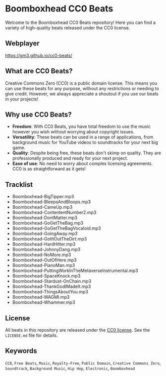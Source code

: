 # Boomboxhead CC0 Beats

Welcome to the Boomboxhead CC0 Beats repository! Here you can find a variety of high-quality beats released under the CC0 license.

## Webplayer
https://gm3.github.io/cc0-beats/

## What are CC0 Beats?

Creative Commons Zero (CC0) is a public domain license. This means you can use these beats for any purpose, without any restrictions or needing to give credit. However, we always appreciate a shoutout if you use our beats in your projects!

## Why use CC0 Beats?

- **Freedom**: With CC0 Beats, you have total freedom to use the music however you wish without worrying about copyright issues.
- **Versatility**: These beats can be used in a range of applications, from background music for YouTube videos to soundtracks for your next big game.
- **Quality**: Despite being free, these beats don't skimp on quality. They are professionally produced and ready for your next project.
- **Ease of use**: No need to worry about complex licensing agreements. CC0 is as straightforward as it gets!

## Tracklist

- Boomboxhead-BigTipper.mp3
- Boomboxhead-BleepsAndBloops.mp3
- Boomboxhead-CameUp.mp3
- Boomboxhead-ContententNumber2.mp3
- Boomboxhead-DontMatter.mp3
- Boomboxhead-GoGetTheBag.mp3
- Boomboxhead-GoGetTheBagVocaloid.mp3
- Boomboxhead-GoingAway.mp3
- Boomboxhead-GotItOutTheDirt.mp3
- Boomboxhead-HardHitter.mp3
- Boomboxhead-JohnnyDang.mp3
- Boomboxhead-NoMore.mp3
- Boomboxhead-OutOfHere.mp3
- Boomboxhead-PianoMan.mp3
- Boomboxhead-PuttingWorkInTheMetaverseInstrumental.mp3
- Boomboxhead-SpaceKnock.mp3
- Boomboxhead-Stardust-OnChain.mp3
- Boomboxhead-ThankGodIMadeIt.mp3
- Boomboxhead-ThingsAboutYou.mp3
- Boomboxhead-WAGMI.mp3
- Boomboxhead-Whammer.mp3

## License

All beats in this repository are released under the [CC0 license](https://creativecommons.org/publicdomain/zero/1.0/). See the `LICENSE.md` file for details.

## Keywords

`CC0`, `Free Beats`, `Music`, `Royalty-Free`, `Public Domain`, `Creative Commons Zero`, `Soundtrack`, `Background Music`, `Hip Hop`, `Electronic`, `Boomboxhead`
